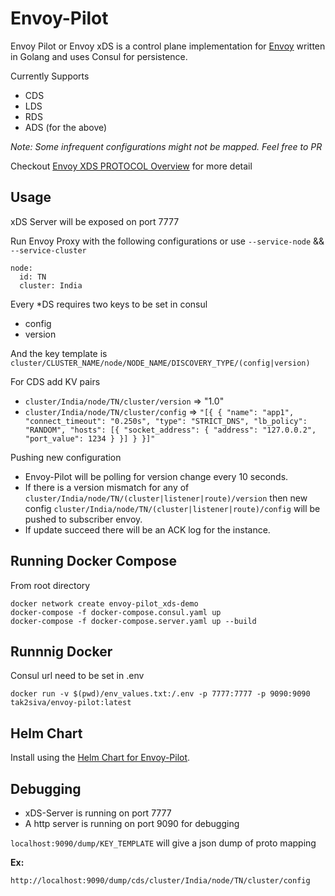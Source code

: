 # Envoy-Pilot

Envoy Pilot or Envoy xDS is a control plane implementation for [Envoy](https://github.com/envoyproxy/envoy) written in Golang and uses Consul for persistence.

Currently Supports
   * CDS
   * LDS
   * RDS
   * ADS (for the above)

*Note: Some infrequent configurations might not be mapped. Feel free to PR* 

Checkout [Envoy XDS PROTOCOL Overview](https://github.com/envoyproxy/data-plane-api/blob/master/XDS_PROTOCOL.md) for more detail

## Usage

xDS Server will be exposed on port 7777

Run Envoy Proxy with the following configurations or use `--service-node` && `--service-cluster`
```
node:
  id: TN
  cluster: India
```

Every *DS requires two keys to be set in consul
  * config
  * version

And the key template is `cluster/CLUSTER_NAME/node/NODE_NAME/DISCOVERY_TYPE/(config|version)`

For CDS add KV pairs
  * `cluster/India/node/TN/cluster/version` => "1.0"
  * `cluster/India/node/TN/cluster/config` => `"[{
      {
        "name": "app1",
        "connect_timeout": "0.250s",
        "type": "STRICT_DNS",
        "lb_policy": "RANDOM",
        "hosts": [{
          "socket_address": {
           "address": "127.0.0.2",
           "port_value": 1234
          }
        }]
    }
  }]"`

Pushing new configuration
  * Envoy-Pilot will be polling for version change every 10 seconds.  
  * If there is a version mismatch for any of `cluster/India/node/TN/(cluster|listener|route)/version` then new config `cluster/India/node/TN/(cluster|listener|route)/config` will be pushed to subscriber envoy.
  * If update succeed there will be an ACK log for the instance.

## Running Docker Compose

From root directory 
```
docker network create envoy-pilot_xds-demo
docker-compose -f docker-compose.consul.yaml up
docker-compose -f docker-compose.server.yaml up --build
```


## Runnnig Docker

Consul url need to be set in .env

```
docker run -v $(pwd)/env_values.txt:/.env -p 7777:7777 -p 9090:9090 tak2siva/envoy-pilot:latest
```

## Helm Chart

Install using the [Helm Chart for Envoy-Pilot](https://github.com/tak2siva/Envoy-Pilot-Helm).

## Debugging

* xDS-Server is running on port 7777
* A http server is running on port 9090 for debugging

`localhost:9090/dump/KEY_TEMPLATE` will give a json dump of proto mapping

  **Ex:** 
  ```
  http://localhost:9090/dump/cds/cluster/India/node/TN/cluster/config
  ```


